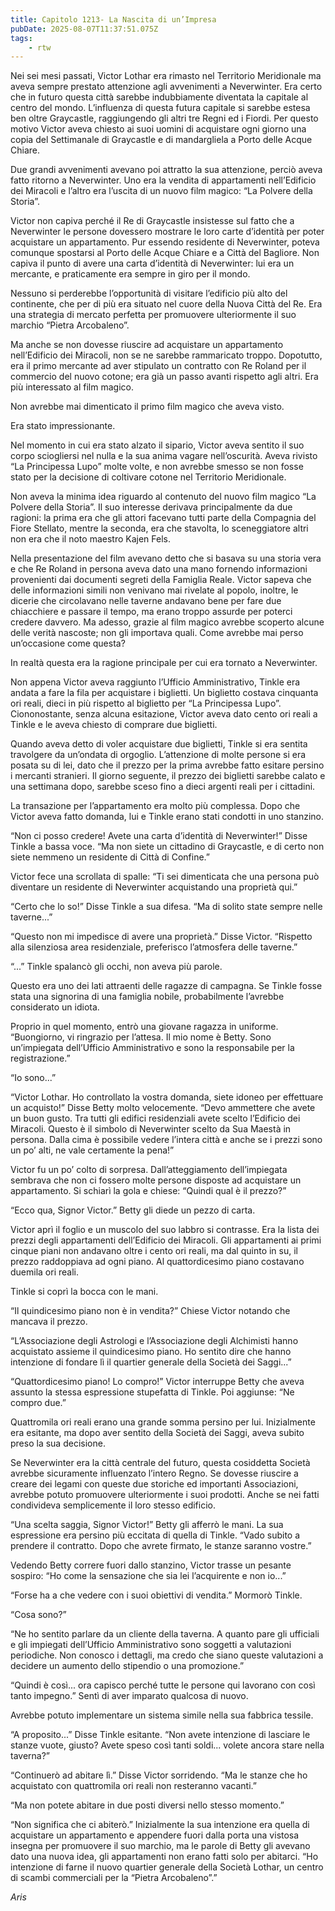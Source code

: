 ```yaml
---
title: Capitolo 1213- La Nascita di un’Impresa
pubDate: 2025-08-07T11:37:51.075Z
tags:
    - rtw
---
```



Nei sei mesi passati, Victor Lothar era rimasto nel Territorio Meridionale ma aveva sempre prestato attenzione agli avvenimenti a Neverwinter. Era certo che in futuro questa città sarebbe indubbiamente diventata la capitale al centro del mondo. L’influenza di questa futura capitale si sarebbe estesa ben oltre Graycastle, raggiungendo gli altri tre Regni ed i Fiordi. Per questo motivo Victor aveva chiesto ai suoi uomini di acquistare ogni giorno una copia del Settimanale di Graycastle e di mandargliela a Porto delle Acque Chiare.


Due grandi avvenimenti avevano poi attratto la sua attenzione, perciò aveva fatto ritorno a Neverwinter. Uno era la vendita di appartamenti nell’Edificio dei Miracoli e l’altro era l’uscita di un nuovo film magico: “La Polvere della Storia”.


Victor non capiva perché il Re di Graycastle insistesse sul fatto che a Neverwinter le persone dovessero mostrare le loro carte d’identità per poter acquistare un appartamento. Pur essendo residente di Neverwinter, poteva comunque spostarsi al Porto delle Acque Chiare e a Città del Bagliore. Non capiva il punto di avere una carta d’identità di Neverwinter: lui era un mercante, e praticamente era sempre in giro per il mondo.


Nessuno si perderebbe l’opportunità di visitare l’edificio più alto del continente, che per di più era situato nel cuore della Nuova Città del Re. Era una strategia di mercato perfetta per promuovere ulteriormente il suo marchio “Pietra Arcobaleno”.


Ma anche se non dovesse riuscire ad acquistare un appartamento nell’Edificio dei Miracoli, non se ne sarebbe rammaricato troppo. Dopotutto, era il primo mercante ad aver stipulato un contratto con Re Roland per il commercio del nuovo cotone; era già un passo avanti rispetto agli altri. Era più interessato al film magico.


Non avrebbe mai dimenticato il primo film magico che aveva visto.


Era stato impressionante.


Nel momento in cui era stato alzato il sipario, Victor aveva sentito il suo corpo sciogliersi nel nulla e la sua anima vagare nell’oscurità. Aveva rivisto “La Principessa Lupo” molte volte, e non avrebbe smesso se non fosse stato per la decisione di coltivare cotone nel Territorio Meridionale.


Non aveva la minima idea riguardo al contenuto del nuovo film magico “La Polvere della Storia”. Il suo interesse derivava principalmente da due ragioni: la prima era che gli attori facevano tutti parte della Compagnia del Fiore Stellato, mentre la seconda, era che stavolta, lo sceneggiatore altri non era che il noto maestro Kajen Fels.


Nella presentazione del film avevano detto che si basava su una storia vera e che Re Roland in persona aveva dato una mano fornendo informazioni provenienti dai documenti segreti della Famiglia Reale. Victor sapeva che delle informazioni simili non venivano mai rivelate al popolo, inoltre, le dicerie che circolavano nelle taverne andavano bene per fare due chiacchiere e passare il tempo, ma erano troppo assurde per poterci credere davvero. Ma adesso, grazie al film magico avrebbe scoperto alcune delle verità nascoste; non gli importava quali. Come avrebbe mai perso un’occasione come questa?


In realtà questa era la ragione principale per cui era tornato a Neverwinter.


Non appena Victor aveva raggiunto l’Ufficio Amministrativo, Tinkle era andata a fare la fila per acquistare i biglietti. Un biglietto costava cinquanta ori reali, dieci in più rispetto al biglietto per “La Principessa Lupo”. Ciononostante, senza alcuna esitazione, Victor aveva dato cento ori reali a Tinkle e le aveva chiesto di comprare due biglietti.


Quando aveva detto di voler acquistare due biglietti, Tinkle si era sentita travolgere da un’ondata di orgoglio. L’attenzione di molte persone si era posata su di lei, dato che il prezzo per la prima avrebbe fatto esitare persino i mercanti stranieri. Il giorno seguente, il prezzo dei biglietti sarebbe calato e una settimana dopo, sarebbe sceso fino a dieci argenti reali per i cittadini.


La transazione per l’appartamento era molto più complessa. Dopo che Victor aveva fatto domanda, lui e Tinkle erano stati condotti in uno stanzino.


“Non ci posso credere! Avete una carta d’identità di Neverwinter!” Disse Tinkle a bassa voce. “Ma non siete un cittadino di Graycastle, e di certo non siete nemmeno un residente di Città di Confine.”


Victor fece una scrollata di spalle: “Ti sei dimenticata che una persona può diventare un residente di Neverwinter acquistando una proprietà qui.”


“Certo che lo so!” Disse Tinkle a sua difesa. “Ma di solito state sempre nelle taverne...”


“Questo non mi impedisce di avere una proprietà.” Disse Victor. “Rispetto alla silenziosa area residenziale, preferisco l’atmosfera delle taverne.”


“...” Tinkle spalancò gli occhi, non aveva più parole.


Questo era uno dei lati attraenti delle ragazze di campagna. Se Tinkle fosse stata una signorina di una famiglia nobile, probabilmente l’avrebbe considerato un idiota.


Proprio in quel momento, entrò una giovane ragazza in uniforme. “Buongiorno, vi ringrazio per l’attesa. Il mio nome è Betty. Sono un’impiegata dell’Ufficio Amministrativo e sono la responsabile per la registrazione.”


“Io sono...”


“Victor Lothar. Ho controllato la vostra domanda, siete idoneo per effettuare un acquisto!” Disse Betty molto velocemente. “Devo ammettere che avete un buon gusto. Tra tutti gli edifici residenziali avete scelto l’Edificio dei Miracoli. Questo è il simbolo di Neverwinter scelto da Sua Maestà in persona. Dalla cima è possibile vedere l’intera città e anche se i prezzi sono un po’ alti, ne vale certamente la pena!”


Victor fu un po’ colto di sorpresa. Dall’atteggiamento dell’impiegata sembrava che non ci fossero molte persone disposte ad acquistare un appartamento. Si schiarì la gola e chiese: “Quindi qual è il prezzo?”


“Ecco qua, Signor Victor.” Betty gli diede un pezzo di carta.


Victor aprì il foglio e un muscolo del suo labbro si contrasse. Era la lista dei prezzi degli appartamenti dell’Edificio dei Miracoli. Gli appartamenti ai primi cinque piani non andavano oltre i cento ori reali, ma dal quinto in su, il prezzo raddoppiava ad ogni piano. Al quattordicesimo piano costavano duemila ori reali.


Tinkle si coprì la bocca con le mani.


“Il quindicesimo piano non è in vendita?” Chiese Victor notando che mancava il prezzo.


“L’Associazione degli Astrologi e l’Associazione degli Alchimisti hanno acquistato assieme il quindicesimo piano. Ho sentito dire che hanno intenzione di fondare lì il quartier generale della Società dei Saggi...”


“Quattordicesimo piano! Lo compro!” Victor interruppe Betty che aveva assunto la stessa espressione stupefatta di Tinkle. Poi aggiunse: “Ne compro due.”


Quattromila ori reali erano una grande somma persino per lui. Inizialmente era esitante, ma dopo aver sentito della Società dei Saggi, aveva subito preso la sua decisione.


Se Neverwinter era la città centrale del futuro, questa cosiddetta Società avrebbe sicuramente influenzato l’intero Regno. Se dovesse riuscire a creare dei legami con queste due storiche ed importanti Associazioni, avrebbe potuto promuovere ulteriormente i suoi prodotti. Anche se nei fatti condivideva semplicemente il loro stesso edificio.


“Una scelta saggia, Signor Victor!” Betty gli afferrò le mani. La sua espressione era persino più eccitata di quella di Tinkle. “Vado subito a prendere il contratto. Dopo che avrete firmato, le stanze saranno vostre.”


Vedendo Betty correre fuori dallo stanzino, Victor trasse un pesante sospiro: “Ho come la sensazione che sia lei l’acquirente e non io...”


“Forse ha a che vedere con i suoi obiettivi di vendita.” Mormorò Tinkle.


“Cosa sono?”


“Ne ho sentito parlare da un cliente della taverna. A quanto pare gli ufficiali e gli impiegati dell’Ufficio Amministrativo sono soggetti a valutazioni periodiche. Non conosco i dettagli, ma credo che siano queste valutazioni a decidere un aumento dello stipendio o una promozione.”


“Quindi è così... ora capisco perché tutte le persone qui lavorano con così tanto impegno.” Sentì di aver imparato qualcosa di nuovo.


Avrebbe potuto implementare un sistema simile nella sua fabbrica tessile.


“A proposito...” Disse Tinkle esitante. “Non avete intenzione di lasciare le stanze vuote, giusto? Avete speso così tanti soldi... volete ancora stare nella taverna?”


“Continuerò ad abitare lì.” Disse Victor sorridendo. “Ma le stanze che ho acquistato con quattromila ori reali non resteranno vacanti.”


“Ma non potete abitare in due posti diversi nello stesso momento.”


“Non significa che ci abiterò.” Inizialmente la sua intenzione era quella di acquistare un appartamento e appendere fuori dalla porta una vistosa insegna per promuovere il suo marchio, ma le parole di Betty gli avevano dato una nuova idea, gli appartamenti non erano fatti solo per abitarci. “Ho intenzione di farne il nuovo quartier generale della Società Lothar, un centro di scambi commerciali per la “Pietra Arcobaleno”.”






<em>Aris</em>
                                


                                



